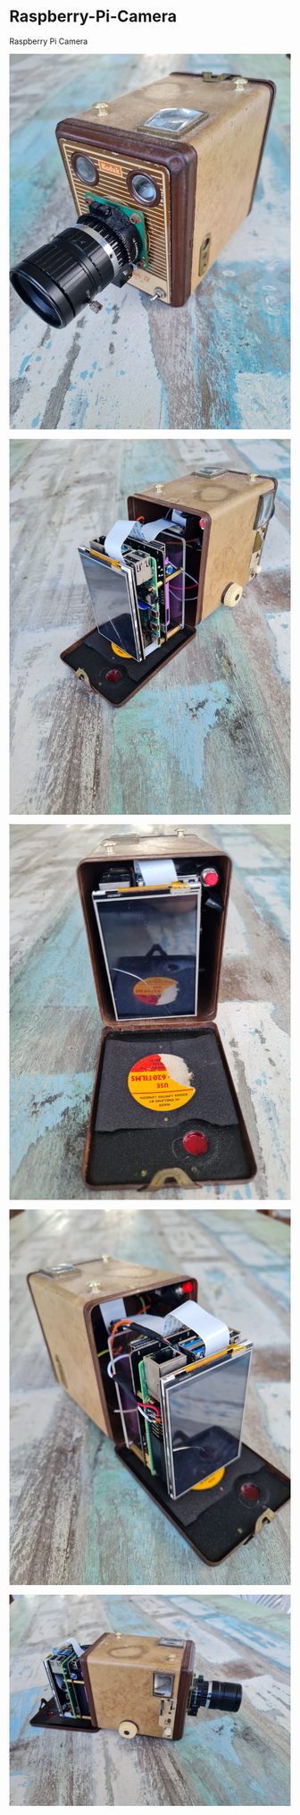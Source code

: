 # Raspberry-Pi-Camera
Raspberry Pi Camera

![](1.jpg)

![](2.jpg)

![](3.jpg)

![](4.jpg)

![](5.jpg)
